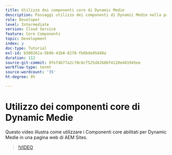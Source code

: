 ```yaml
---
title: Utilizzo dei componenti core di Dynamic Medie
description: Passaggi utilizzo dei componenti di Dynamic Medie nella pagina Sites
role: Developer
level: Intermediate
version: Cloud Service
feature: Core Components
topic: Development
index: y
doc-type: Tutorial
exl-id: b500261a-5b96-41b8-8270-fb6bde95d48a
duration: 112
source-git-commit: 9fef4b77a2c70c8cf525d42686f4120e481945ee
workflow-type: tm+mt
source-wordcount: '35'
ht-degree: 0%

---
```


# Utilizzo dei componenti core di Dynamic Medie

Questo video illustra come utilizzare i Componenti core abilitati per Dynamic Medie in una pagina web di AEM Sites.

>[!VIDEO](https://video.tv.adobe.com/v/335461?quality=12&learn=on)
